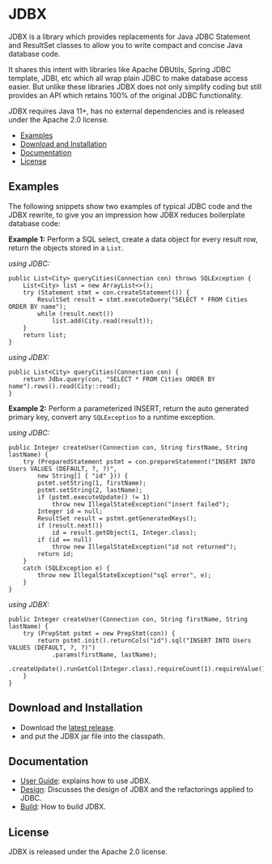 # JDBX

JDBX is a library which provides replacements for Java JDBC Statement and ResultSet classes
to allow you to write compact and concise Java database code.

It shares this intent with libraries like Apache DBUtils, Spring JDBC template, JDBI, etc which all wrap plain JDBC to make database access easier.
But unlike these libraries JDBX does not only simplify coding but still provides an API which retains 100% of the original JDBC functionality.
    
JDBX requires Java 11+, has no external dependencies and is released under the Apache 2.0 license.

* [Examples](#examples)
* [Download and Installation](#download)
* [Documentation](#docs)
* [License](#license)


## <a name="examples"></a>Examples

The following snippets show two examples of typical JDBC code and the JDBX rewrite, to give you an impression
how JDBX reduces boilerplate database code:

**Example 1:** 
Perform a SQL select, create a data object for every result row, return the objects stored in a `List`.

*using JDBC:*
        
    public List<City> queryCities(Connection con) throws SQLException {
        List<City> list = new ArrayList<>();
        try (Statement stmt = con.createStatement()) {
            ResultSet result = stmt.executeQuery("SELECT * FROM Cities ORDER BY name");
            while (result.next())
                list.add(City.read(result));
        }
        return list;
    }
    	
*using JDBX:*

    public List<City> queryCities(Connection con) {
        return Jdbx.query(con, "SELECT * FROM Cities ORDER BY name").rows().read(City::read);
    }


**Example 2:**
Perform a parameterized INSERT, return the auto generated primary key, convert any `SQLException` to a runtime exception.

*using JDBC:*
    
    public Integer createUser(Connection con, String firstName, String lastName) {
        try (PreparedStatement pstmt = con.prepareStatement("INSERT INTO Users VALUES (DEFAULT, ?, ?)",
            new String[] { "id" })) {
            pstmt.setString(1, firstName);
            pstmt.setString(2, lastName);
            if (pstmt.executeUpdate() != 1)
                throw new IllegalStateException("insert failed");
            Integer id = null;
            ResultSet result = pstmt.getGeneratedKeys();
            if (result.next())
                id = result.getObject(1, Integer.class);
            if (id == null)
                throw new IllegalStateException("id not returned");
            return id;
        }
        catch (SQLException e) {
            throw new IllegalStateException("sql error", e);
        }
    }


*using JDBX:*

    public Integer createUser(Connection con, String firstName, String lastName) {
        try (PrepStmt pstmt = new PrepStmt(con)) {
            return pstmt.init().returnCols("id").sql("INSERT INTO Users VALUES (DEFAULT, ?, ?)")
                .params(firstName, lastName);
                .createUpdate().runGetCol(Integer.class).requireCount(1).requireValue();
        }
    }
	
	
## <a name="download"></a>Download and Installation 

* Download the [latest release](https://github.com/jdlib/JDBX/releases/latest).
* and put the JDBX jar file into the classpath.


## <a name="docs"></a>Documentation

* [User Guide](https://github.com/jdlib/JDBX/blob/master/UserGuide.md): explains how to use JDBX.
* [Design](https://github.com/jdlib/JDBX/blob/master/Design.md): Discusses the design of JDBX and the refactorings applied to JDBC. 
* [Build](https://github.com/jdlib/JDBX/blob/master/Build.md): How to build JDBX. 


## <a name="license"></a>License

JDBX is released under the Apache 2.0 license.
	    
